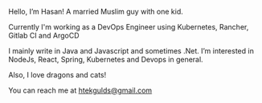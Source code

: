 Hello, I’m Hasan! A married Muslim guy with one kid.

Currently I'm working as a DevOps Engineer using Kubernetes, Rancher, Gitlab CI and ArgoCD

I mainly write in Java and Javascript and sometimes .Net. I’m interested in NodeJs, React, Spring, Kubernetes and Devops in general.

Also, I love dragons and cats!

You can reach me at htekgulds@gmail.com
